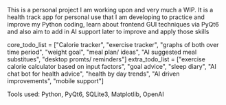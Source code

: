 This is a personal project I am working upon and very much a WIP. 
It is a health track app for personal use that I am developing to practice and improve my Python coding, learn about frontend GUI techniques via PyQt6 and also aim to add in AI support later to improve and apply those skills

core_todo_list = ["Calorie tracker", "exercise tracker", "graphs of both over time period", "weight goal", "meal plan/ ideas", "AI suggested meal substitues", "desktop promts/ reminders"]
extra_todo_list = ["exercise calorie calculator based on input factors", "goal advice", "sleep diary", "AI chat bot for health advice", "health by day trends", "AI driven improvements", "mobile support"]

Tools used: Python, PyQt6, SQLite3, Matplotlib, OpenAI
